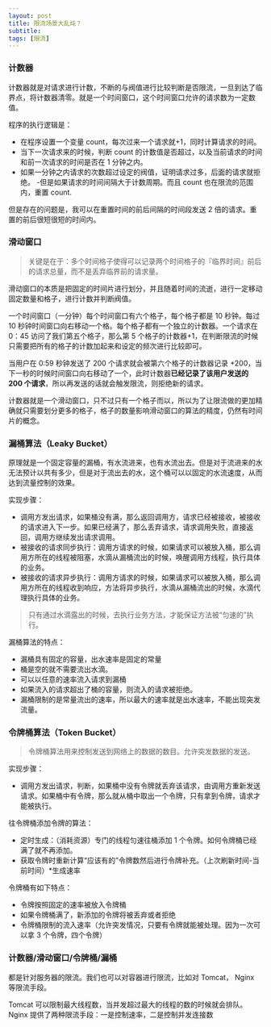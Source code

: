 ```yaml
---
layout: post
title: 限流场景大乱炖？
subtitle:
tags: [限流]
---
```


### 计数器

计数器就是对请求进行计数，不断的与阀值进行比较判断是否限流，一旦到达了临界点，将计数器清零。就是一个时间窗口，这个时间窗口允许的请求数为一定数值。

程序的执行逻辑是：

- 在程序设置一个变量 count，每次过来一个请求就+1，同时计算请求的时间。
- 当下一次请求来的时候，判断 count 的计数值是否超过，以及当前请求的时间和前一次请求的时间是否在 1 分钟之内。
- 如果一分钟之内请求的次数超过设定的阀值，证明请求过多，后面的请求就拒绝。 -但是如果请求的时间间隔大于计数周期。而且 count 也在限流的范围内，重置 count.

但是存在的问题是，我可以在重置时间的前后间隔的时间段发送 2 倍的请求。重置的前后很短很短的时间内。

### 滑动窗口

> 关键是在于：多个时间格子使得可以记录两个时间格子的『临界时间』前后的请求总量，而不是丢弃临界前的请求量。

滑动窗口的本质是把固定的时间片进行划分，并且随着时间的流逝，进行一定移动固定数量和格子，进行计数并判断阀值。

一个时间窗口（一分钟）每个时间窗口有六个格子，每个格子都是 10 秒钟。每过 10 秒钟时间窗口向右移动一个格。每个格子都有一个独立的计数器。一个请求在 0：45 访问了我们第五个格子，那么第 5 个格子的计数器+1，在判断限流的时候只需要把所有的格子的计数加起来和设定的频次进行比较即可。

当用户在 0:59 秒钟发送了 200 个请求就会被第六个格子的计数器记录 +200，当下一秒的时候时间窗口向右移动了一个，此时计数器**已经记录了该用户发送的 200 个请求**，所以再发送的话就会触发限流，则拒绝新的请求。

计数器就是一个滑动窗口，只不过只有一个格子而以，所以为了让限流做的更加精确就只需要划分更多的格子，格子的数量影响滑动窗口的算法的精度，仍然有时间片的概念。

### 漏桶算法（Leaky Bucket）

原理就是一个固定容量的漏桶，有水流进来，也有水流出去。但是对于流进来的水无法预计以共有多少，但是对于流出去的水，这个桶可以以固定的水流速度，从而达到流量控制的效果。

实现步骤：

- 调用方发出请求，如果桶没有满，那么返回调用方，请求已经被接收，被接收的请求进入下一步。如果已经满了，那么丢弃请求，请求调用失败，直接返回，调用方继续发出请求调用。
- 被接收的请求同步执行：调用方请求的时候，如果请求可以被放入桶，那么调用方所在的线程被阻塞，水滴从漏桶流出的时候，唤醒调用方线程，执行具体的业务。
- 被接收的请求异步执行：调用方请求的时候，如果请求可以被放入桶，那么调用方所在的线程收到响应，方法将异步执行，水滴从漏桶流出的时候，水滴代理执行具体的业务。

> 只有通过水滴露出的时候，去执行业务方法，才能保证方法被“匀速的”执行。

漏桶算法的特点：

- 漏桶具有固定的容量，出水速率是固定的常量
- 桶是空的就不需要流出水滴。
- 可以以任意的速率流入请求到漏桶
- 如果流入的请求超出了桶的容量，则流入的请求被拒绝。
- 漏桶限制的是常量流出的速率，所以最大的速率就是出水速率，不能出现突发流量。

### 令牌桶算法（Token Bucket）

> 令牌桶算法用来控制发送到网络上的数据的数目。允许突发数据的发送。

实现步骤：

- 调用方发出请求，判断，如果桶中没有令牌就丢弃该请求，由调用方重新发送请求。如果桶中有令牌，那么就从桶中取出一个令牌，只有拿到令牌，请求才能被执行。

往令牌桶添加令牌的算法：

- 定时生成：（消耗资源）专门的线程匀速往桶添加 1 个令牌。如何令牌桶已经满了就不再添加。
- 获取令牌时重新计算“应该有的”令牌数然后进行令牌补充。（上次刷新时间-当前时间）\*生成速率

令牌桶有如下特点：

- 令牌按照固定的速率被放入令牌桶
- 如果令牌桶满了，新添加的令牌将被丢弃或者拒绝
- 令牌桶限制的流入速率（允许突发情况，只要有令牌就能被处理。因为一次可以拿 3 个令牌，四个令牌）

### 计数器/滑动窗口/令牌桶/漏桶

都是针对服务器的限流。我们也可以对容器进行限流，比如对 Tomcat， Nginx 等限流手段。

Tomcat 可以限制最大线程数，当并发超过最大的线程的数的时候就会排队。
Nginx 提供了两种限流手段：一是控制速率，二是控制并发连接数
